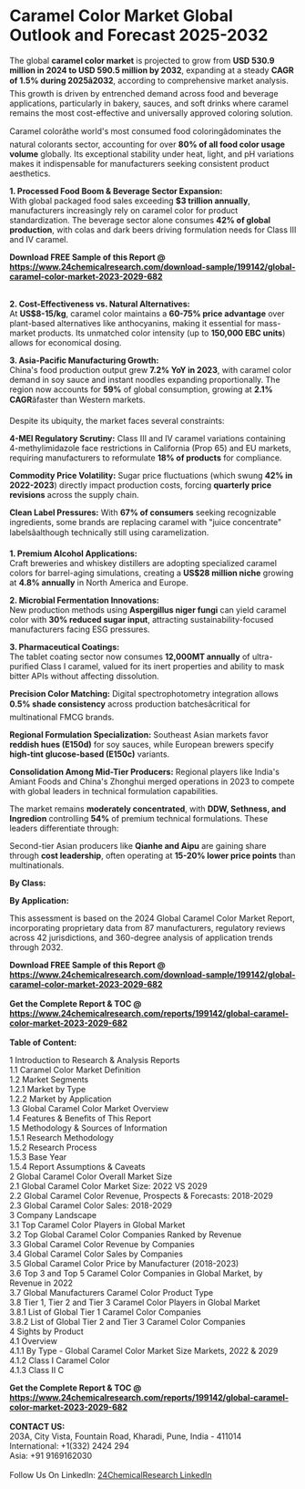 <h1>Caramel Color Market Global Outlook and Forecast 2025-2032</h1><p>The global <strong>caramel color market</strong> is projected to grow from <strong>USD 530.9 million in 2024 to USD 590.5 million by 2032</strong>, expanding at a steady <strong>CAGR of 1.5% during 2025â2032</strong>, according to comprehensive market analysis. This growth is driven by entrenched demand across food and beverage applications, particularly in bakery, sauces, and soft drinks where caramel remains the most cost-effective and universally approved coloring solution.</p><p>Caramel colorâthe world's most consumed food coloringâdominates the natural colorants sector, accounting for over <strong>80% of all food color usage volume</strong> globally. Its exceptional stability under heat, light, and pH variations makes it indispensable for manufacturers seeking consistent product aesthetics.</p><p><strong>1. Processed Food Boom &amp; Beverage Sector Expansion:</strong><br>
With global packaged food sales exceeding <strong>$3 trillion annually</strong>, manufacturers increasingly rely on caramel color for product standardization. The beverage sector alone consumes <strong>42% of global production</strong>, with colas and dark beers driving formulation needs for Class III and IV caramel.</p><div><b>Download FREE Sample of this Report @ 
            <a href="https://www.24chemicalresearch.com/download-sample/199142/global-caramel-color-market-2023-2029-682">
            https://www.24chemicalresearch.com/download-sample/199142/global-caramel-color-market-2023-2029-682</a></b></div><br><p><strong>2. Cost-Effectiveness vs. Natural Alternatives:</strong><br>
At <strong>US$8-15/kg</strong>, caramel color maintains a <strong>60-75% price advantage</strong> over plant-based alternatives like anthocyanins, making it essential for mass-market products. Its unmatched color intensity (up to <strong>150,000 EBC units</strong>) allows for economical dosing.</p><p><strong>3. Asia-Pacific Manufacturing Growth:</strong><br>
China's food production output grew <strong>7.2% YoY in 2023</strong>, with caramel color demand in soy sauce and instant noodles expanding proportionally. The region now accounts for <strong>59%</strong> of global consumption, growing at <strong>2.1% CAGR</strong>âfaster than Western markets.</p><p>Despite its ubiquity, the market faces several constraints:</p><p><strong>4-MEI Regulatory Scrutiny:</strong> Class III and IV caramel variations containing 4-methylimidazole face restrictions in California (Prop 65) and EU markets, requiring manufacturers to reformulate <strong>18% of products</strong> for compliance.</p><p><strong>Commodity Price Volatility:</strong> Sugar price fluctuations (which swung <strong>42% in 2022-2023</strong>) directly impact production costs, forcing <strong>quarterly price revisions</strong> across the supply chain.</p><p><strong>Clean Label Pressures:</strong> With <strong>67% of consumers</strong> seeking recognizable ingredients, some brands are replacing caramel with "juice concentrate" labelsâalthough technically still using caramelization.</p><p><strong>1. Premium Alcohol Applications:</strong><br>
Craft breweries and whiskey distillers are adopting specialized caramel colors for barrel-aging simulations, creating a <strong>US$28 million niche</strong> growing at <strong>4.8% annually</strong> in North America and Europe.</p><p><strong>2. Microbial Fermentation Innovations:</strong><br>
New production methods using <strong>Aspergillus niger fungi</strong> can yield caramel color with <strong>30% reduced sugar input</strong>, attracting sustainability-focused manufacturers facing ESG pressures.</p><p><strong>3. Pharmaceutical Coatings:</strong><br>
The tablet coating sector now consumes <strong>12,000MT annually</strong> of ultra-purified Class I caramel, valued for its inert properties and ability to mask bitter APIs without affecting dissolution.</p><p><strong>Precision Color Matching:</strong> Digital spectrophotometry integration allows <strong>0.5% shade consistency</strong> across production batchesâcritical for multinational FMCG brands.</p><p><strong>Regional Formulation Specialization:</strong> Southeast Asian markets favor <strong>reddish hues (E150d)</strong> for soy sauces, while European brewers specify <strong>high-tint glucose-based (E150c)</strong> variants.</p><p><strong>Consolidation Among Mid-Tier Producers:</strong> Regional players like India's Amiant Foods and China's Zhonghui merged operations in 2023 to compete with global leaders in technical formulation capabilities.</p><p>The market remains <strong>moderately concentrated</strong>, with <strong>DDW, Sethness, and Ingredion</strong> controlling <strong>54%</strong> of premium technical formulations. These leaders differentiate through:</p><p>Second-tier Asian producers like <strong>Qianhe and Aipu</strong> are gaining share through <strong>cost leadership</strong>, often operating at <strong>15-20% lower price points</strong> than multinationals.</p><p><strong>By Class:</strong></p><p><strong>By Application:</strong></p><p>This assessment is based on the 2024 Global Caramel Color Market Report, incorporating proprietary data from 87 manufacturers, regulatory reviews across 42 jurisdictions, and 360-degree analysis of application trends through 2032.</p><div><b>Download FREE Sample of this Report @ 
            <a href="https://www.24chemicalresearch.com/download-sample/199142/global-caramel-color-market-2023-2029-682">
            https://www.24chemicalresearch.com/download-sample/199142/global-caramel-color-market-2023-2029-682</a></b></div><br><div><b>Get the Complete Report & TOC @ 
            <a href="https://www.24chemicalresearch.com/reports/199142/global-caramel-color-market-2023-2029-682">
            https://www.24chemicalresearch.com/reports/199142/global-caramel-color-market-2023-2029-682</a></b></div><br>
            <b>Table of Content:</b><p>1 Introduction to Research & Analysis Reports<br />
    1.1 Caramel Color Market Definition<br />
    1.2 Market Segments<br />
        1.2.1 Market by Type<br />
        1.2.2 Market by Application<br />
    1.3 Global Caramel Color Market Overview<br />
    1.4 Features & Benefits of This Report<br />
    1.5 Methodology & Sources of Information<br />
        1.5.1 Research Methodology<br />
        1.5.2 Research Process<br />
        1.5.3 Base Year<br />
        1.5.4 Report Assumptions & Caveats<br />
2 Global Caramel Color Overall Market Size<br />
    2.1 Global Caramel Color Market Size: 2022 VS 2029<br />
    2.2 Global Caramel Color Revenue, Prospects & Forecasts: 2018-2029<br />
    2.3 Global Caramel Color Sales: 2018-2029<br />
3 Company Landscape<br />
    3.1 Top Caramel Color Players in Global Market<br />
    3.2 Top Global Caramel Color Companies Ranked by Revenue<br />
    3.3 Global Caramel Color Revenue by Companies<br />
    3.4 Global Caramel Color Sales by Companies<br />
    3.5 Global Caramel Color Price by Manufacturer (2018-2023)<br />
    3.6 Top 3 and Top 5 Caramel Color Companies in Global Market, by Revenue in 2022<br />
    3.7 Global Manufacturers Caramel Color Product Type<br />
    3.8 Tier 1, Tier 2 and Tier 3 Caramel Color Players in Global Market<br />
        3.8.1 List of Global Tier 1 Caramel Color Companies<br />
        3.8.2 List of Global Tier 2 and Tier 3 Caramel Color Companies<br />
4 Sights by Product<br />
    4.1 Overview<br />
        4.1.1 By Type - Global Caramel Color Market Size Markets, 2022 & 2029<br />
        4.1.2 Class I Caramel Color<br />
        4.1.3 Class II C</p><div><b>Get the Complete Report & TOC @ 
            <a href="https://www.24chemicalresearch.com/reports/199142/global-caramel-color-market-2023-2029-682">
            https://www.24chemicalresearch.com/reports/199142/global-caramel-color-market-2023-2029-682</a></b></div><br><b>CONTACT US:</b><br>
            203A, City Vista, Fountain Road, Kharadi, Pune, India - 411014<br>
            International: +1(332) 2424 294<br>
            Asia: +91 9169162030 <br><br>
            Follow Us On LinkedIn: <a href="https://www.linkedin.com/company/24chemicalresearch/">24ChemicalResearch LinkedIn</a>